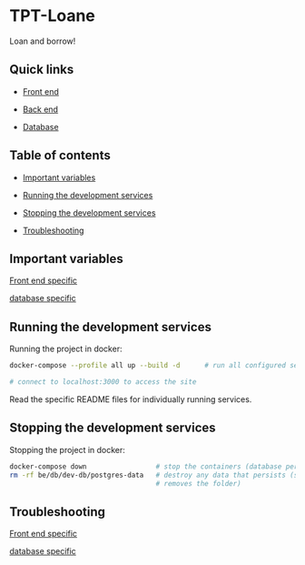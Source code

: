 # TPT-Loane

Loan and borrow!

## Quick links

- [Front end](./fe/)

- [Back end](./be/)

- [Database](./be/db/)

## Table of contents

- [Important variables](#important-variables)

- [Running the development services](#running-the-development-services)

- [Stopping the development services](#stopping-the-development-services)

- [Troubleshooting](#troubleshooting)

## Important variables

[Front end specific](./fe/README.md#important-variables)

[database specific](./be/db/dev-db/README.md#accessing-the-database)

## Running the development services

Running the project in docker:

```bash
docker-compose --profile all up --build -d      # run all configured services.

# connect to localhost:3000 to access the site
```

Read the specific README files for individually running services.

## Stopping the development services

Stopping the project in docker:

```bash
docker-compose down                 # stop the containers (database persists)
rm -rf be/db/dev-db/postgres-data   # destroy any data that persists (simply
                                    # removes the folder)
```

## Troubleshooting

[Front end specific](./fe/README.md#troubleshooting)

[database specific](./be/db/dev-db/README.md#troubleshooting)
